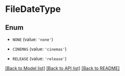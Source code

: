 # FileDateType


## Enum

* `NONE` (value: `'none'`)

* `CINEMAS` (value: `'cinemas'`)

* `RELEASE` (value: `'release'`)

[[Back to Model list]](../README.md#documentation-for-models) [[Back to API list]](../README.md#documentation-for-api-endpoints) [[Back to README]](../README.md)



